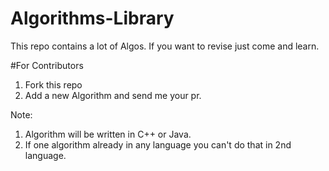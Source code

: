 # Algorithms-Library

This repo contains a lot of Algos. If you want to revise just come and learn.

#For Contributors

1. Fork this repo
2. Add a new Algorithm and send me your pr.


Note:

1. Algorithm will be written in C++ or Java.
2. If one algorithm already in any language you can't do that in 2nd language.
